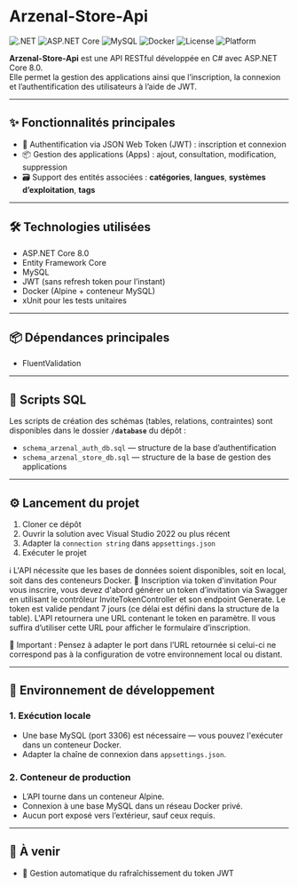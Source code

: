 # Arzenal-Store-Api

![.NET](https://img.shields.io/badge/.NET-8.0-blueviolet?logo=dotnet&logoColor=white)
![ASP.NET Core](https://img.shields.io/badge/ASP.NET%20Core-8.0-blue?logo=dotnet)
![MySQL](https://img.shields.io/badge/Database-MySQL-blue?logo=mysql&logoColor=white)
![Docker](https://img.shields.io/badge/Container-Docker-blue?logo=docker)
![License](https://img.shields.io/badge/Licence-Utilisation%20interdite-red)
![Platform](https://img.shields.io/badge/Platform-Windows%20%7C%20Linux-lightgrey)

**Arzenal-Store-Api** est une API RESTful développée en C# avec ASP.NET Core 8.0.  
Elle permet la gestion des applications ainsi que l’inscription, la connexion et l’authentification des utilisateurs à l’aide de JWT.

---

## ✨ Fonctionnalités principales

- 🔐 Authentification via JSON Web Token (JWT) : inscription et connexion  
- 📦 Gestion des applications (Apps) : ajout, consultation, modification, suppression  
- 🗃️ Support des entités associées : **catégories**, **langues**, **systèmes d’exploitation**, **tags**

---

## 🛠️ Technologies utilisées

- ASP.NET Core 8.0  
- Entity Framework Core  
- MySQL  
- JWT (sans refresh token pour l’instant)  
- Docker (Alpine + conteneur MySQL)  
- xUnit pour les tests unitaires  

---

## 📦 Dépendances principales

- FluentValidation  

---

## 📜 Scripts SQL

Les scripts de création des schémas (tables, relations, contraintes) sont disponibles dans le dossier **`/database`** du dépôt :

- `schema_arzenal_auth_db.sql` — structure de la base d’authentification  
- `schema_arzenal_store_db.sql` — structure de la base de gestion des applications  

---

## ⚙️ Lancement du projet

1. Cloner ce dépôt  
2. Ouvrir la solution avec Visual Studio 2022 ou plus récent  
3. Adapter la `connection string` dans `appsettings.json`  
4. Exécuter le projet  

ℹ️ L'API nécessite que les bases de données soient disponibles, soit en local, soit dans des conteneurs Docker.
🔑 Inscription via token d'invitation
Pour vous inscrire, vous devez d'abord générer un token d’invitation via Swagger en utilisant le contrôleur InviteTokenController et son endpoint Generate.
Le token est valide pendant 7 jours (ce délai est défini dans la structure de la table).
L'API retournera une URL contenant le token en paramètre. Il vous suffira d’utiliser cette URL pour afficher le formulaire d’inscription.

📌 Important :
Pensez à adapter le port dans l’URL retournée si celui-ci ne correspond pas à la configuration de votre environnement local ou distant.

---

## 🧪 Environnement de développement

### 1. Exécution locale

- Une base MySQL (port 3306) est nécessaire — vous pouvez l'exécuter dans un conteneur Docker.  
- Adapter la chaîne de connexion dans `appsettings.json`.

### 2. Conteneur de production

- L’API tourne dans un conteneur Alpine.  
- Connexion à une base MySQL dans un réseau Docker privé.  
- Aucun port exposé vers l’extérieur, sauf ceux requis.  

---

## 🔧 À venir

- 🔁 Gestion automatique du rafraîchissement du token JWT  
